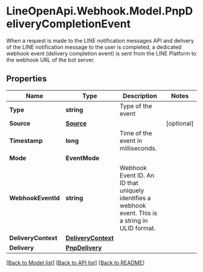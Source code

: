 # LineOpenApi.Webhook.Model.PnpDeliveryCompletionEvent
When a request is made to the LINE notification messages API and delivery of the LINE notification message to the user is completed, a dedicated webhook event (delivery completion event) is sent from the LINE Platform to the webhook URL of the bot server.

## Properties

Name | Type | Description | Notes
------------ | ------------- | ------------- | -------------
**Type** | **string** | Type of the event | 
**Source** | [**Source**](Source.md) |  | [optional] 
**Timestamp** | **long** | Time of the event in milliseconds. | 
**Mode** | **EventMode** |  | 
**WebhookEventId** | **string** | Webhook Event ID. An ID that uniquely identifies a webhook event. This is a string in ULID format. | 
**DeliveryContext** | [**DeliveryContext**](DeliveryContext.md) |  | 
**Delivery** | [**PnpDelivery**](PnpDelivery.md) |  | 

[[Back to Model list]](../README.md#documentation-for-models) [[Back to API list]](../README.md#documentation-for-api-endpoints) [[Back to README]](../README.md)

